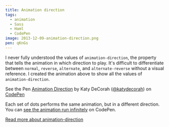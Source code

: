 ```yaml
---
title: Animation direction
tags:
  - animation
  - Sass
  - Haml
  - CodePen
image: 2013-12-09-animation-direction.png
pen: qKnGs
---
```


I never fully understood the values of `animation-direction`, the property that tells the animation in which direction to play. It's difficult to differentiate between `normal`, `reverse`, `alternate`, and `alternate-reverse` without a visual reference. I created the animation above to show all the values of `animation-direction`.

<p data-height="450" data-theme-id="97" data-slug-hash="qKnGs" data-user="katydecorah" data-default-tab="result" class='codepen'>See the Pen <a href='http://codepen.io/katydecorah/pen/qKnGs'>Animation Direction</a> by Katy DeCorah (<a href='http://codepen.io/katydecorah'>@katydecorah</a>) on <a href='http://codepen.io'>CodePen</a></p>

Each set of dots performs the same animation, but in a different direction. You can [see the animation run infinitely](http://codepen.io/katydecorah/full/qKnGs/) on CodePen.

[Read more about animation-direction](https://developer.mozilla.org/en-US/docs/Web/CSS/animation-direction)

